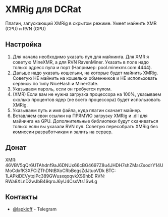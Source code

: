 # XMRig для DCRat
Плагин, запускающий XMRig в скрытом режиме. Умеет майнить XMR (CPU) и RVN (GPU)

## Настройка
1. Для начала необходимо указать пул для майнинга. Для XMR я советую MineXMR, а для RVN RavenMiner. Указать в поле надо только адресс пула и порт (Например: pool.minexmr.com:4444).
2. Дальше надо указать кошельки, на которые будет майнить XMRig. Советую НЕ майнить на кошельки обменников и НЕ использовать сервисы по типу NiceHash и MinerGate.
3. Указываем пароль, если он требуется пулом.
4. (XMR) Если вам не нужна загрузка процессора на 100%, указываем сколько процентов ядер (не всего процессора) будет использовать XMRig.
5. Указываем путь и имя файла, куда плагин скачает майнер.
6. Вставляем свои ссылки на ПРЯМУЮ загрузку XMRig и .dll для майнинга на GPU. Дополнительные библиотеки будут скачиваться только если вы указали RVN пул. Советую пересобрать XMRig без комиссии разработчикам и залить на сервер.

## Донат
XMR: 46VBV5qQr6UTAhdnf9aJ6DNUx66cBG4697Z8u4JHDH7shZMarZsodrY14UMoCdxfK3XFCiZThDNtBXoCRbBegsZdJtuoVDk
BTC: 1LAPkiDEVytqiPc389GWusxqoqvkXS9hbE
RVN: RWa8XLnD2wJbB49qroJ6yU4CssVts1SwLg

## Контакты
* [@lapkioff](https://t.me/lapkioff) - Telegram